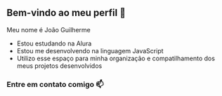 ## Bem-vindo ao meu perfil 👋

Meu nome é João Guilherme

- Estou estudando na Alura
- Estou me desenvolvendo na linguagem JavaScript
- Utilizo esse espaço para minha organização e compatilhamento dos meus projetos desenvolvidos

### Entre em contato comigo 📫
